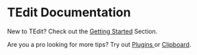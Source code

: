 # TEdit Documentation

New to TEdit? Check out the [Getting Started](basics/getting-started.md) Section.

Are you a pro looking for more tips? Try out [Plugins ](plugins/plugins.md)or [Clipboard](sidebar-tools/clipboard.md).

